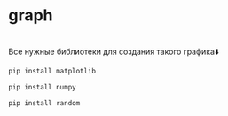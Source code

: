 # graph
# 
Все нужные библиотеки для создания такого графика⬇️

```sh
pip install matplotlib
```


```sh
pip install numpy
```



```sh
pip install random
```



